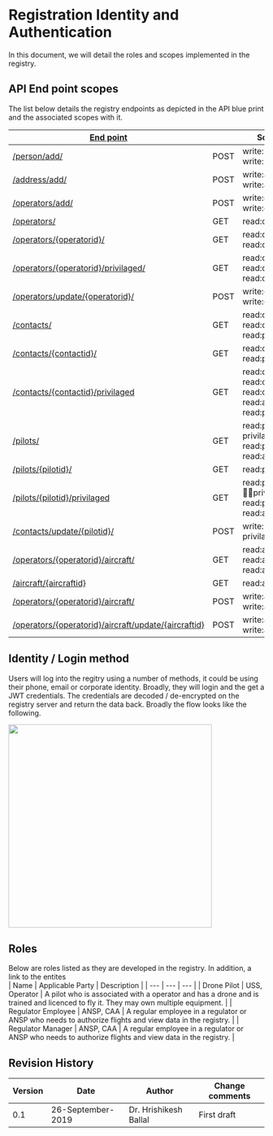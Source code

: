 # Registration Identity and Authentication 

In this document, we will detail the roles and scopes implemented in the registry. 



## API End point scopes
The list below details the registry endpoints as depicted in the API blue print and the associated scopes with it. 

| [End point](https://droneregistry.herokuapp.com/api/v1/) |   | Scopes required |
| --- | --- | --- |
| [/person/add/](https://aircraftregistry.herokuapp.com/api/v1/#person-and-address-api-add-a-new-person-post) | POST | write:person write:person:privilaged |
| [/address/add/](https://aircraftregistry.herokuapp.com/api/v1/#person-and-address-api-add-a-new-address-post) | POST | write:address write:address:privilaged |
| [/operators/add/](https://aircraftregistry.herokuapp.com/api/v1/#operator-api-add-a-new-operator-post) | POST | write:operator write:operator:privilaged |
| [/operators/](https://aircraftregistry.herokuapp.com/api/v1/#operator-api-all-operators-get) | GET | read:operator |
| [/operators/{operatorid}/](https://aircraftregistry.herokuapp.com/api/v1/#operator-api-single-operator-details-get) | GET | read:operator read:operator:all |
| [/operators/{operatorid}/privilaged/](https://aircraftregistry.herokuapp.com/api/v1/#operator-api-privilaged-single-operator-details-get) | GET | read:operator read:operator:all read:operator:privilaged |
| [/operators/update/{operatorid}/](https://aircraftregistry.herokuapp.com/api/v1/#operator-api-update-existing-operator-details-post) | POST | write:operator write:operator:privilaged |
| [/contacts/](https://aircraftregistry.herokuapp.com/api/v1/#contact-api-all-contacts-get) | GET | read:contact read:operator:all read:person |
| [/contacts/{contactid}/](https://aircraftregistry.herokuapp.com/api/v1/#contact-api-single-contact-details-get) | GET | read:contact read:person |
| [/contacts/{contactid}/privilaged](https://aircraftregistry.herokuapp.com/api/v1/#contact-api-privilaged-single-contact-details-get) | GET | read:contact read:contact:all read:contact:privilaged read:address:all read:person:all |
| [/pilots/](https://aircraftregistry.herokuapp.com/api/v1/#pilot-api-all-pilots-get) | GET | read:pilot read:pilot:privilaged read:person:privilaged read:address:privilaged |
| [/pilots/{pilotid}/](https://aircraftregistry.herokuapp.com/api/v1/#pilot-api-single-pilot-details-get) | GET | read:person read:pilot |
| [/pilots/{pilotid}/privilaged](https://aircraftregistry.herokuapp.com/api/v1/#pilot-api-single-pilot-details-get-1) | GET | read:pilot read:pilot:all read:pilot:privilaged read:person:privilaged read:address:privilaged |
| [/contacts/update/{pilotid}/](https://aircraftregistry.herokuapp.com/api/v1/#pilot-api-update-existing-pilot-details-post) | POST | write:pilot write:pilot:privilaged |
| [/operators/{operatorid}/aircraft/](https://aircraftregistry.herokuapp.com/api/v1/#aircraft-api-equipment-registered-by-a-operator) | GET | read:aircraft read:aircraft:all read:aircraft:privilaged |
| [/aircraft/{aircraftid}](https://aircraftregistry.herokuapp.com/api/v1/#aircraft-api-single-aircraft-details-get) | GET | read:aircraft |
| [/operators/{operatorid}/aircraft/](https://aircraftregistry.herokuapp.com/api/v1/#aircraft-api-equipment-registered-by-a-operator-post) | POST | write:aircraft write:aircraft:privilaged |
| [/operators/{operatorid}/aircraft/update/{aircraftid}](https://aircraftregistry.herokuapp.com/api/v1/#aircraft-api-update-registered-equipment-post) | POST | write:aircraft write:aircraft:privilaged |

## Identity / Login method
Users will log into the regitry using a number of methods, it could be using their phone, email or corporate identity. Broadly, they will login and the get a JWT credentials. The credentials are decoded / de-encrypted on the registry server and return the data back. Broadly the flow looks like the following.

<img src="https://i.imgur.com/4rMHnJH.jpg" height="400">

## Roles
Below are roles listed as they are developed in the registry. In addition, a link to the entites  
| Name | Applicable Party | Description |
| --- | --- | --- |
| Drone Pilot | USS, Operator | A pilot who is associated with a operator and has a drone and is trained and licenced to fly it. They may own multiple equipment. |
| Regulator Employee | ANSP, CAA | A regular employee in a regulator or ANSP who needs to authorize flights and view data in the registry. |
| Regulator Manager | ANSP, CAA | A regular employee in a regulator or ANSP who needs to authorize flights and view data in the registry. |

## Revision History

| Version | Date | Author | Change comments |
| --- | --- | --- | --- |
| 0.1 | 26-September-2019 | Dr. Hrishikesh Ballal | First draft |
